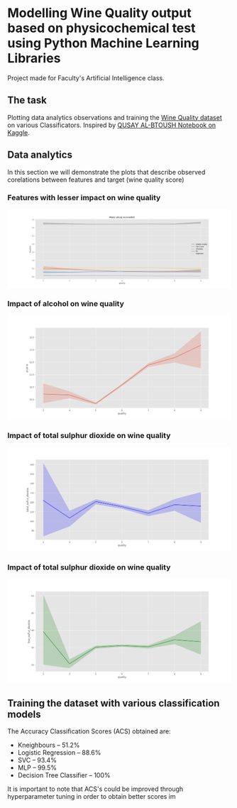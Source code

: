 # Modelling Wine Quality output based on physicochemical test using Python Machine Learning Libraries
Project made for Faculty's Artificial Intelligence class.


## The task
Plotting data analytics observations and training the [Wine Quality dataset](https://archive.ics.uci.edu/dataset/186/wine+quality) on various Classificators.
Inspired by [QUSAY AL-BTOUSH Notebook on Kaggle](https://www.kaggle.com/code/qusaybtoush1990/wine-quality#Vote%F0%9F%98%8A%F0%9F%98%8A%F0%9F%98%8A%F0%9F%98%8A%F0%9F%98%8A%F0%9F%98%8A).

## Data analytics 
In this section we will demonstrate the plots that describe observed corelations between features and target (wine quality score)

### Features with lesser impact on wine quality
![Plot1](https://github.com/daniloradosavljevic/winequality-python-ml/blob/master/plot1.png)

### Impact of alcohol on wine quality
![Plot2](https://github.com/daniloradosavljevic/winequality-python-ml/blob/master/plot2.png)

### Impact of total sulphur dioxide on wine quality
![Plot3](https://github.com/daniloradosavljevic/winequality-python-ml/blob/master/plot3.png)

### Impact of total sulphur dioxide on wine quality
![Plot4](https://github.com/daniloradosavljevic/winequality-python-ml/blob/master/plot4.png)

## Training the dataset with various classification models
The Accuracy Classification Scores (ACS) obtained are:
- Kneighbours – 51.2% 
- Logistic Regression – 88.6% 
- SVC – 93.4% 
- MLP – 99.5% 
- Decision Tree Classifier – 100%

It is important to note that ACS's could be improved through hyperparameter tuning in order to obtain better scores
 im
